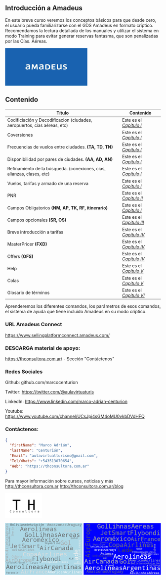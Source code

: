 ## Introducción a Amadeus

En este breve curso veremos los conceptos básicos para que desde cero, el usuario pueda familiarizarse con el GDS Amadeus en formato críptico.  Recomendamos la lectura detallada de los manuales y utilizar el sistema en modo Training para evitar generar reservas fantasma, que son penalizadas por las Cías. Aéreas.

![Turismo y Hoteleria Consultora](index.png)
## Contenido

|Título|Contenido|
|---|---|
|Codificiación y Decodificacion (ciudades, aeropuertos, cías aéreas, etc)|Este es el *[Capítulo I](https://www.markdownguide.org)*|
|Coversiones|Este es el *[Capítulo I](https://www.markdownguide.org)*|Este es el *[Capítulo I](https://www.markdownguide.org)|*
|Frecuencias de vuelos entre ciudades.  **(TA, TD, TN)**|Este es el *[Capítulo I](https://www.markdownguide.org)*|
|Disponibilidad por pares de ciudades.  **(AA, AD, AN)**|Este es el *[Capítulo I](https://www.markdownguide.org)*|
|Refinamiento de la búsqueda.  (conexiones, cias, alianzas, clases, etc)|Este es el *[Capítulo I](https://www.markdownguide.org)*|
|Vuelos, tarifas y armado de una reserva|Este es el *[Capítulo I](https://www.markdownguide.org)*|
|PNR |Este es el *[Capítulo II](https://www.markdownguide.org)*|
|Campos Obligatorios **(NM, AP, TK, RF, itinerario)**|Este es el *[Capítulo I](https://www.markdownguide.org)*|
|Campos opcionales **(SR, OS)**|Este es el *[Capítulo III](https://www.markdownguide.org)*|
|Breve introducción a tarifas|Este es el *[Capítulo IV](https://www.markdownguide.org)*|
|MasterPricer **(FXD)**|Este es el *[Capítulo IV](https://www.markdownguide.org)*|
|Offers **(OFS)**|Este es el *[Capítulo IV](https://www.markdownguide.org)*|
|Help|Este es el *[Capítulo V](https://www.markdownguide.org)*|
|Colas|Este es el *[Capítulo V](https://www.markdownguide.org)*|
|Glosario de términos|Este es el *[Capítulo VI](https://www.markdownguide.org)*|

Aprenderemos los diferentes comandos, los parámetros de esos comandos, el sistema de ayuda que tiene incluido Amadeus en su modo críptico.

### URL Amadeus Connect
https://www.sellingplatformconnect.amadeus.com/

### DESCARGA material de apoyo:
https://thconsultora.com.ar/ - Sección "Contáctenos" 

### Redes Sociales
Github: github.com/marcocenturion

Twitter: https://twitter.com/@aulavirtuaturis

LinkedIn: https://www.linkedin.com/marco-adrian-centurion

Youtube: https://www.youtube.com/channel/UCsJpj4sGM4oMU0vkbDVdHFQ

### Contáctenos:

```json
{
  "firstName": "Marco Adrián",
  "lastName": "Centurión",
  "Email": "aulavirtualturismo@gmail.com",
  "Tel/Whats": "+543513070654",
  "Web": "https://thconsultora.com.ar"
}
```
Para mayor información sobre cursos, noticias y más
http://thconsultora.com.ar 
http://thconsultora.com.ar/blog

![Turismo y Hoteleria Consultora](logo_th.png)

![Turismo y Hoteleria Consultora](fondo_aereos2.png)
![Turismo y Hoteleria Consultora](fondo_aereos1.png)

